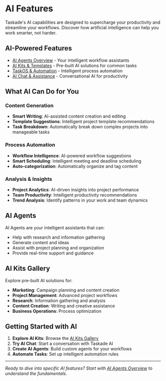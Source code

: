 # AI Features

Taskade's AI capabilities are designed to supercharge your productivity and streamline your workflows. Discover how artificial intelligence can help you work smarter, not harder.

## AI-Powered Features

* [AI Agents Overview](agents-overview.md) - Your intelligent workflow assistants
* [AI Kits & Templates](ai-kits.md) - Pre-built AI solutions for common tasks
* [TaskOS & Automation](taskos.md) - Intelligent process automation
* [AI Chat & Assistance](ai-chat.md) - Conversational AI for productivity

## What AI Can Do for You

### Content Generation
- **Smart Writing**: AI-assisted content creation and editing
- **Template Suggestions**: Intelligent project template recommendations
- **Task Breakdown**: Automatically break down complex projects into manageable tasks

### Process Automation
- **Workflow Intelligence**: AI-powered workflow suggestions
- **Smart Scheduling**: Intelligent meeting and deadline scheduling
- **Auto-categorization**: Automatically organize and tag content

### Analysis & Insights
- **Project Analytics**: AI-driven insights into project performance
- **Team Productivity**: Intelligent productivity recommendations
- **Trend Analysis**: Identify patterns in your work and team dynamics

## AI Agents

AI Agents are your intelligent assistants that can:
- Help with research and information gathering
- Generate content and ideas
- Assist with project planning and organization
- Provide real-time support and guidance

## AI Kits Gallery

Explore pre-built AI solutions for:
- **Marketing**: Campaign planning and content creation
- **Project Management**: Advanced project workflows
- **Research**: Information gathering and analysis
- **Content Creation**: Writing and creative assistance
- **Business Operations**: Process optimization

## Getting Started with AI

1. **Explore AI Kits**: Browse the [AI Kits Gallery](https://taskade.com/kits)
2. **Try AI Chat**: Start a conversation with Taskade AI
3. **Create AI Agents**: Build custom agents for your workflows
4. **Automate Tasks**: Set up intelligent automation rules

---

*Ready to dive into specific AI features? Start with [AI Agents Overview](agents-overview.md) to understand the fundamentals.*

